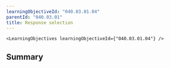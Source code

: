```yaml
---
learningObjectiveId: "040.03.01.04"
parentId: "040.03.01"
title: Response selection
---
```


```tsx eval
<LearningObjectives learningObjectiveId={"040.03.01.04"} />
```

## Summary
